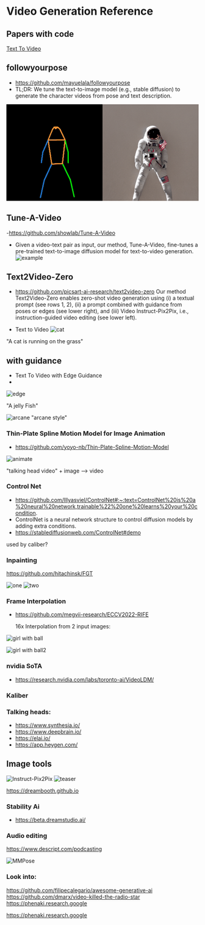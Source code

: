 # Video Generation Reference


## Papers with code

[Text To Video](https://paperswithcode.com/task/text-to-video-generation)


## followyourpose
- https://github.com/mayuelala/followyourpose
- TL;DR: We tune the text-to-image model (e.g., stable diffusion) to generate the character videos from pose and text description.

![astronout](./astronaut.gif)



## Tune-A-Video
-https://github.com/showlab/Tune-A-Video
- Given a video-text pair as input, our method, Tune-A-Video, fine-tunes a pre-trained text-to-image diffusion model for text-to-video generation.
![example](https://camo.githubusercontent.com/40b7d8416024a0b08b1766f29e8d1a90efc2deff9ed879b21cc32a7bd7498a10/68747470733a2f2f74756e6561766964656f2e6769746875622e696f2f6173736574732f7465617365722e676966)


## Text2Video-Zero

- https://github.com/picsart-ai-research/text2video-zero
Our method Text2Video-Zero enables zero-shot video generation using
(i) a textual prompt (see rows 1, 2),
(ii) a prompt combined with guidance from poses or edges (see lower right), and
(iii) Video Instruct-Pix2Pix, i.e., instruction-guided video editing (see lower left).

- Text to Video
![cat](https://github.com/Picsart-AI-Research/Text2Video-Zero/blob/main/__assets__/github/results/t2v/cat_running.gif)

"A cat is running on the grass"


## with guidance
- Text To Video with Edge Guidance
-
![edge](https://github.com/Picsart-AI-Research/Text2Video-Zero/blob/main/__assets__/github/results/edge2v/jelly_merged_with_input.gif)

"A jelly Fish"

![arcane](https://github.com/Picsart-AI-Research/Text2Video-Zero/blob/main/__assets__/github/results/canny_db/arcane_style_merged_with_input.gif)
"arcane style"

### Thin-Plate Spline Motion Model for Image Animation

- https://github.com/yoyo-nb/Thin-Plate-Spline-Motion-Model

![animate](https://github.com/yoyo-nb/Thin-Plate-Spline-Motion-Model/raw/main/assets/vox.gif)

"talking head video" + image --> video


### Control Net

- https://github.com/lllyasviel/ControlNet#:~:text=ControlNet%20is%20a%20neural%20network,trainable%22%20one%20learns%20your%20condition.
- ControlNet is a neural network structure to control diffusion models by adding extra conditions.
- https://stablediffusionweb.com/ControlNet#demo

used by caliber?

### Inpainting

https://github.com/hitachinsk/FGT

![one](https://github.com/hitachinsk/FGT/blob/master/materials/demo_o/bmx-bumps_o.gif)
![two](https://github.com/hitachinsk/FGT/blob/master/materials/demo_p/bbp.gif)


### Frame Interpolation

- https://github.com/megvii-research/ECCV2022-RIFE

    16x Interpolation from 2 input images:

![girl with ball](https://github.com/megvii-research/ECCV2022-RIFE/raw/main/demo/I2_slomo_clipped.gif)

![girl with ball2](https://github.com/megvii-research/ECCV2022-RIFE/blob/main/demo/D2_slomo_clipped.gif)


### nvidia SoTA

- https://research.nvidia.com/labs/toronto-ai/VideoLDM/


### Kaliber



### Talking heads:

- https://www.synthesia.io/
- https://www.deepbrain.io/
- https://elai.io/
- https://app.heygen.com/


## Image tools

![Instruct-Pix2Pix](https://www.timothybrooks.com/instruct-pix2pix/)
![teaser](https://instruct-pix2pix.timothybrooks.com/teaser.jpg)

https://dreambooth.github.io

### Stability Ai

- https://beta.dreamstudio.ai/


### Audio editing
https://www.descript.com/podcasting

![MMPose](https://github.com/open-mmlab/mmpose)


### Look into:

https://github.com/filipecalegario/awesome-generative-ai
https://github.com/dmarx/video-killed-the-radio-star
https://phenaki.research.google


https://phenaki.research.google
